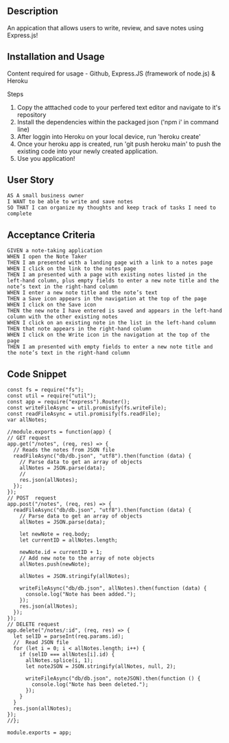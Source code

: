 ## Description
An appication that allows users to write, review, and save notes using Express.js!

## Installation and Usage
Content required for usage - Github, Express.JS (framework of node.js) & Heroku

Steps
1. Copy the atttached code to your perfered text editor and navigate to it's repository
2. Install the dependencies within the packaged json ('npm i' in command line)
3. After loggin into Heroku on your local device, run 'heroku create'
4. Once your heroku app is created, run 'git push heroku main' to push the existing code into your newly created application.
5. Use you application!


## User Story 
```
AS A small business owner
I WANT to be able to write and save notes
SO THAT I can organize my thoughts and keep track of tasks I need to complete
```

## Acceptance Criteria
```
GIVEN a note-taking application
WHEN I open the Note Taker
THEN I am presented with a landing page with a link to a notes page
WHEN I click on the link to the notes page
THEN I am presented with a page with existing notes listed in the left-hand column, plus empty fields to enter a new note title and the note’s text in the right-hand column
WHEN I enter a new note title and the note’s text
THEN a Save icon appears in the navigation at the top of the page
WHEN I click on the Save icon
THEN the new note I have entered is saved and appears in the left-hand column with the other existing notes
WHEN I click on an existing note in the list in the left-hand column
THEN that note appears in the right-hand column
WHEN I click on the Write icon in the navigation at the top of the page
THEN I am presented with empty fields to enter a new note title and the note’s text in the right-hand column
```

## Code Snippet 
```
const fs = require("fs");
const util = require("util");
const app = require("express").Router();
const writeFileAsync = util.promisify(fs.writeFile);
const readFileAsync = util.promisify(fs.readFile);
var allNotes;

//module.exports = function(app) {
// GET request
app.get("/notes", (req, res) => {
  // Reads the notes from JSON file
  readFileAsync("db/db.json", "utf8").then(function (data) {
    // Parse data to get an array of objects
    allNotes = JSON.parse(data);
    //
    res.json(allNotes);
  });
});
// POST  request
app.post("/notes", (req, res) => {
  readFileAsync("db/db.json", "utf8").then(function (data) {
    // Parse data to get an array of objects
    allNotes = JSON.parse(data);

    let newNote = req.body;
    let currentID = allNotes.length;

    newNote.id = currentID + 1;
    // Add new note to the array of note objects
    allNotes.push(newNote);

    allNotes = JSON.stringify(allNotes);

    writeFileAsync("db/db.json", allNotes).then(function (data) {
      console.log("Note has been added.");
    });
    res.json(allNotes);
  });
});
// DELETE request
app.delete("/notes/:id", (req, res) => {
  let selID = parseInt(req.params.id);
  //  Read JSON file
  for (let i = 0; i < allNotes.length; i++) {
    if (selID === allNotes[i].id) {
      allNotes.splice(i, 1);
      let noteJSON = JSON.stringify(allNotes, null, 2);

      writeFileAsync("db/db.json", noteJSON).then(function () {
        console.log("Note has been deleted.");
      });
    }
  }
  res.json(allNotes);
});
//};

module.exports = app;
```





